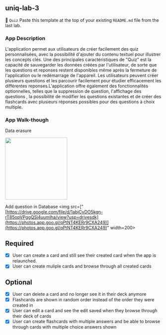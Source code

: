 ## uniq-lab-3
📝 `Quiz` Paste this template at the top of your existing `README.md` file from the last lab.

### App Description
L'application permet aux utilisateurs de créer facilement des quiz personnalisées, avec la possibilité d'ajouter du contenu textuel pour illustrer les concepts clés. Une des principales caractéristiques de "Quiz" est la capacité de sauvegarder les données créées par l'utilisateur, de sorte que les questions et reponses restent disponibles même après la fermeture de l'application ou le redémarrage de l'appareil. Les utilisateurs peuvent créer plusieurs questions et les parcourir facilement pour étudier efficacement les différentes reponses.L'application offre également des fonctionnalités optionnelles, telles que la suppression de question, l'affichage des questions , la possibilité de modifier les questions existantes et de créer des flashcards avec plusieurs réponses possibles pour des questions à choix multiple.

### App Walk-though
Data erasure

<img src="https://ephmedia.giphy.com/1f2d4f6e-b3ca-45a1-8932-733be011ee8c.gif" width=200><br>

Add question in Database
<img src=["[https://drive.google.com/file/d/1abjCvDO5kgn-rT85opVPggQSj4uumlha/view?usp=drivesdk](https://photos.app.goo.gl/qPtNT4KERr9CXA249)](https://photos.app.goo.gl/qPtNT4KERr9CXA249)" width=200><br>

## Required
- [X] User can create a card and still see their created card when the app is relaunched.
- [X] User can create muliple cards and browse through all created cards

## Optional
- [X] User can delete a card and no longer see it in their deck anymore
- [X] Flashcards are shown in random order instead of the order they were created in
- [X] User can edit a card and see the edit saved when they browse through their deck of cards
- [X] User can create flashcards with multiple answers and be able to browse through cards with multiple choice answers shown
